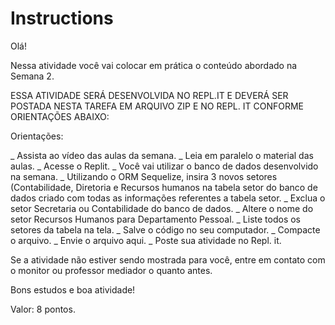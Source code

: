 # Instructions  
Olá!

Nessa atividade você vai colocar em prática o conteúdo abordado na Semana 2. 

ESSA ATIVIDADE  SERÁ DESENVOLVIDA NO REPL.IT E DEVERÁ SER POSTADA NESTA TAREFA EM ARQUIVO ZIP E NO REPL. IT CONFORME ORIENTAÇÕES ABAIXO:

Orientações:

_ Assista ao vídeo das aulas da semana.
_ Leia em paralelo o material das aulas.
_ Acesse o Replit.
_ Você vai utilizar o banco de dados desenvolvido na semana.
_ Utilizando o ORM Sequelize, insira 3 novos setores (Contabilidade, Diretoria e Recursos humanos na tabela setor do banco de dados criado com todas as informações referentes a tabela setor.
_ Exclua o setor Secretaria ou Contabilidade do banco de dados.
_ Altere o nome do setor Recursos Humanos para Departamento Pessoal.
_ Liste todos os setores da tabela na tela.
_ Salve o código no seu computador.
_ Compacte o arquivo.
_ Envie o arquivo aqui.
_ Poste sua atividade no Repl. it.

Se a atividade não estiver sendo mostrada para você, entre em contato com o monitor ou professor mediador o quanto antes.

Bons estudos e boa atividade!

Valor: 8 pontos.